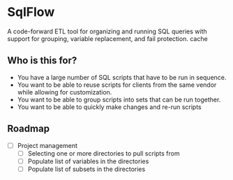 # SqlFlow

A code-forward ETL tool for organizing and running SQL queries with support for grouping, variable replacement, and fail protection.
cache
## Who is this for?
- You have a large number of SQL scripts that have to be run in sequence.
- You want to be able to reuse scripts for clients from the same vendor while allowing for customization. 
- You want to be able to group scripts into sets that can be run together.
- You want to be able to quickly make changes and re-run scripts


## Roadmap
 - [ ] Project management
   - [ ] Selecting one or more directories to pull scripts from
   - [ ] Populate list of variables in the directories
   - [ ] Populate list of subsets in the directories 
